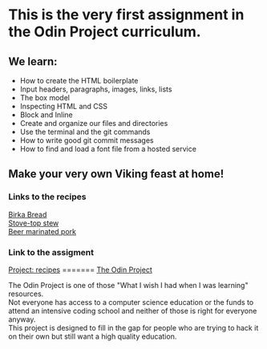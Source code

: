 <!DOCTYPE html>
<html lang="en">
<head>
    <meta charset="UTF-8">
    <meta name="viewport" content="width=device-width, initial-scale=1.0">
</head>
<body>
    <h1>This is the very first assignment in the Odin Project curriculum.
    <h2>We learn:</h2> 
    <ul>
        <li>How to create the HTML boilerplate</li>
        <li>Input headers, paragraphs, images, links, lists</li>
        <li>The box model</li>
        <li>Inspecting HTML and CSS</li>
        <li>Block and Inline</li>
        <li>Create and organize our files and directories</li>
        <li>Use the terminal and the git commands</li>
        <li>How to write good git commit messages</li>
        <li>How to find and load a font file from a hosted service</li>
    </ul>

<h2>Make your very own Viking feast at home!</h2>
<h3>Links to the recipes</h3>
<a href="https://camilleonoda.github.io/odin-recipes/recipes/birka-bread.html">Birka Bread</a><br>
<a href="https://camilleonoda.github.io/odin-recipes/recipes/stew.html">Stove-top stew</a><br>
<a href="https://camilleonoda.github.io/odin-recipes/recipes/pork.html">Beer marinated pork</a>

<h3>Link to the assigment</h3>
<a href="https://www.theodinproject.com/lessons/foundations-recipes">Project: recipes</a>
    
</body>
</html>
=======
<a href="https://www.theodinproject.com/paths">The Odin Project</a>
<p>The Odin Project is one of those "What I wish I had when I was learning" resources.<br>
  Not everyone has access to a computer science education or the funds to attend an intensive coding school and neither of those is right for everyone anyway.<br>
  This project is designed to fill in the gap for people who are trying to hack it on their own but still want a high quality education.</p>
